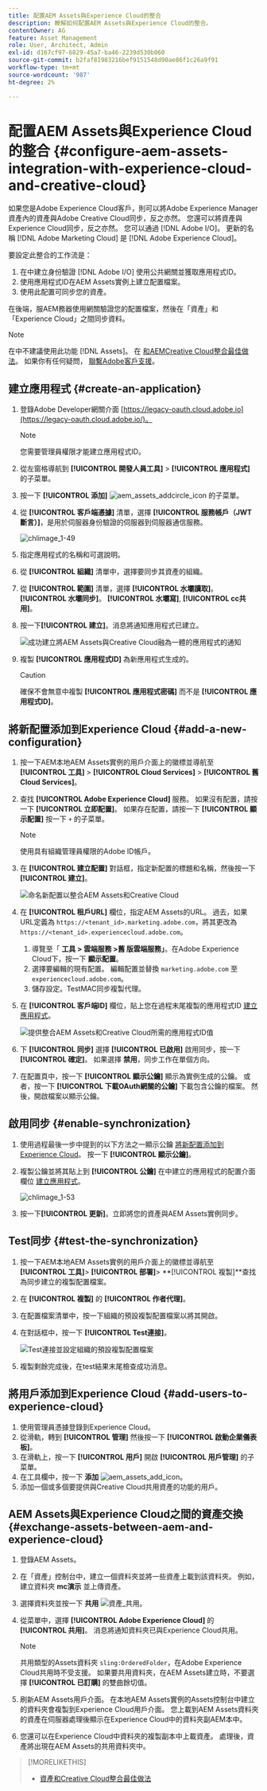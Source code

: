 ```yaml
---
title: 配置AEM Assets與Experience Cloud的整合
description: 瞭解如何配置AEM Assets與Experience Cloud的整合。
contentOwner: AG
feature: Asset Management
role: User, Architect, Admin
exl-id: d167cf97-6829-45a7-ba46-2239d530b060
source-git-commit: b2faf81983216bef9151548d90ae86f1c26a9f91
workflow-type: tm+mt
source-wordcount: '987'
ht-degree: 2%

---
```


# 配置AEM Assets與Experience Cloud的整合 {#configure-aem-assets-integration-with-experience-cloud-and-creative-cloud}

如果您是Adobe Experience Cloud客戶，則可以將Adobe Experience Manager資產內的資產與Adobe Creative Cloud同步，反之亦然。 您還可以將資產與Experience Cloud同步，反之亦然。 您可以通過 [!DNL Adobe I/O]。 更新的名稱 [!DNL Adobe Marketing Cloud] 是 [!DNL Adobe Experience Cloud]。

要設定此整合的工作流是：

1. 在中建立身份驗證 [!DNL Adobe I/O] 使用公共網關並獲取應用程式ID。
1. 使用應用程式ID在AEM Assets實例上建立配置檔案。
1. 使用此配置可同步您的資產。

在後端，服AEM務器使用網關驗證您的配置檔案，然後在「資產」和「Experience Cloud」之間同步資料。

>[!NOTE]
>
>在中不建議使用此功能 [!DNL Assets]。 在 [和AEMCreative Cloud整合最佳做法](/help/assets/aem-cc-integration-best-practices.md)。 如果你有任何疑問， [聯繫Adobe客戶支援](https://www.adobe.com/tw/account/sign-in.supportportal.html)。

<!-- Hiding this for now via cqdoc-16834.
![Flow of data when AEM Assets and Creative Cloud are integrated](assets/chlimage_1-48.png)

>[!NOTE]
>
>Sharing assets between Adobe Experience Cloud and Adobe Creative Cloud requires administrator privileges on the AEM instance.
-->

## 建立應用程式 {#create-an-application}

1. 登錄Adobe Developer網關介面 [https://legacy-oauth.cloud.adobe.io](https://legacy-oauth.cloud.adobe.io/)。

   >[!NOTE]
   >
   >您需要管理員權限才能建立應用程式ID。

1. 從左窗格導航到 **[!UICONTROL 開發人員工具]** > **[!UICONTROL 應用程式]** 的子菜單。
1. 按一下 **[!UICONTROL 添加]** ![aem_assets_addcircle_icon](assets/aem_assets_addcircle_icon.png) 的子菜單。
1. 從 **[!UICONTROL 客戶端憑據]** 清單，選擇 **[!UICONTROL 服務帳戶（JWT斷言）]**，是用於伺服器身份驗證的伺服器到伺服器通信服務。

   ![chlimage_1-49](assets/chlimage_1-49.png)

1. 指定應用程式的名稱和可選說明。
1. 從 **[!UICONTROL 組織]** 清單中，選擇要同步其資產的組織。
1. 從 **[!UICONTROL 範圍]** 清單，選擇 **[!UICONTROL 水壩讀取]**。 **[!UICONTROL 水壩同步]**。 **[!UICONTROL 水壩寫]**, **[!UICONTROL cc共用]**。
1. 按一下&#x200B;**[!UICONTROL 建立]**。消息將通知應用程式已建立。

   ![成功建立將AEM Assets與Creative Cloud融為一體的應用程式的通知](assets/chlimage_1-50.png)

1. 複製 **[!UICONTROL 應用程式ID]** 為新應用程式生成的。

   >[!CAUTION]
   >
   >確保不會無意中複製 **[!UICONTROL 應用程式密碼]** 而不是 **[!UICONTROL 應用程式ID]**。

## 將新配置添加到Experience Cloud {#add-a-new-configuration}

1. 按一下AEM本地AEM Assets實例的用戶介面上的徽標並導航至 **[!UICONTROL 工具]** > **[!UICONTROL Cloud Services]** > **[!UICONTROL 舊Cloud Services]**。

1. 查找 **[!UICONTROL Adobe Experience Cloud]** 服務。 如果沒有配置，請按一下 **[!UICONTROL 立即配置]**。 如果存在配置，請按一下 **[!UICONTROL 顯示配置]** 按一下 `+` 的子菜單。

   >[!NOTE]
   >
   >使用具有組織管理員權限的Adobe ID帳戶。

1. 在 **[!UICONTROL 建立配置]** 對話框，指定新配置的標題和名稱，然後按一下 **[!UICONTROL 建立]**。

   ![命名新配置以整合AEM Assets和Creative Cloud](assets/aem-ec-integration-config1.png)

1. 在 **[!UICONTROL 租戶URL]** 欄位，指定AEM Assets的URL。 過去，如果URL定義為 `https://<tenant_id>.marketing.adobe.com`，將其更改為 `https://<tenant_id>.experiencecloud.adobe.com`。

   1. 導覽至「 **工具 > 雲端服務 >舊 版雲端服務」**。在Adobe Experience Cloud下，按一下 **顯示配置**。
   1. 選擇要編輯的現有配置。 編輯配置並替換 `marketing.adobe.com` 至 `experiencecloud.adobe.com`。
   1. 儲存設定。TestMAC同步複製代理。

1. 在 **[!UICONTROL 客戶端ID]** 欄位，貼上您在過程末尾複製的應用程式ID [建立應用程式](#create-an-application)。

   ![提供整合AEM Assets和Creative Cloud所需的應用程式ID值](assets/cloudservices_tenant_info.png)

1. 下 **[!UICONTROL 同步]** 選擇 **[!UICONTROL 已啟用]** 啟用同步，按一下 **[!UICONTROL 確定]**。 如果選擇 **禁用**，同步工作在單個方向。

1. 在配置頁中，按一下 **[!UICONTROL 顯示公鑰]** 顯示為實例生成的公鑰。 或者，按一下 **[!UICONTROL 下載OAuth網關的公鑰]** 下載包含公鑰的檔案。 然後，開啟檔案以顯示公鑰。

## 啟用同步 {#enable-synchronization}

1. 使用過程最後一步中提到的以下方法之一顯示公鑰 [將新配置添加到Experience Cloud](#add-a-new-configuration)。 按一下 **[!UICONTROL 顯示公鑰]**。

1. 複製公鑰並將其貼上到 **[!UICONTROL 公鑰]** 在中建立的應用程式的配置介面欄位 [建立應用程式](#create-an-application)。

   ![chlimage_1-53](assets/chlimage_1-53.png)

1. 按一下&#x200B;**[!UICONTROL 更新]**。立即將您的資產與AEM Assets實例同步。

## Test同步 {#test-the-synchronization}

1. 按一下AEM本地AEM Assets實例的用戶介面上的徽標並導航至 **[!UICONTROL 工具]**> **[!UICONTROL 部署]**> **[!UICONTROL 複製]**查找為同步建立的複製配置檔案。
1. 在 **[!UICONTROL 複製]** 的 **[!UICONTROL 作者代理]**。
1. 在配置檔案清單中，按一下組織的預設複製配置檔案以將其開啟。
1. 在對話框中，按一下 **[!UICONTROL Test連接]**。

   ![Test連接並設定組織的預設複製配置檔案](assets/chlimage_1-54.png)

1. 複製剩餘完成後，在test結果末尾檢查成功消息。

## 將用戶添加到Experience Cloud {#add-users-to-experience-cloud}

1. 使用管理員憑據登錄到Experience Cloud。
1. 從滑軌，轉到 **[!UICONTROL 管理]** 然後按一下 **[!UICONTROL 啟動企業儀表板]**。
1. 在滑軌上，按一下 **[!UICONTROL 用戶]** 開啟 **[!UICONTROL 用戶管理]** 的子菜單。
1. 在工具欄中，按一下 **添加** ![aem_assets_add_icon](assets/aem_assets_add_icon.png)。
1. 添加一個或多個要提供與Creative Cloud共用資產的功能的用戶。

<!-- TBD: Check.
   >[!NOTE]
   >
   >Only the users that you add to Experience Cloud can share assets from AEM Assets to Creative Cloud.

-->

## AEM Assets與Experience Cloud之間的資產交換 {#exchange-assets-between-aem-and-experience-cloud}

1. 登錄AEM Assets。
1. 在「資產」控制台中，建立一個資料夾並將一些資產上載到該資料夾。 例如，建立資料夾 **mc演示** 並上傳資產。
1. 選擇資料夾並按一下 **共用** ![資產_共用](assets/do-not-localize/assets_share.png)。
1. 從菜單中，選擇 **[!UICONTROL Adobe Experience Cloud]** 的 **[!UICONTROL 共用]**。 消息將通知資料夾已與Experience Cloud共用。

   >[!NOTE]
   >
   >共用類型的Assets資料夾 `sling:OrderedFolder`，在Adobe Experience Cloud共用時不受支援。 如果要共用資料夾，在AEM Assets建立時，不要選擇 **[!UICONTROL 已訂購]** 的雙曲餘切值。

1. 刷新AEM Assets用戶介面。 在本地AEM Assets實例的Assets控制台中建立的資料夾會複製到Experience Cloud用戶介面。 您上載到AEM Assets資料夾的資產在伺服器處理後顯示在Experience Cloud中的資料夾副AEM本中。
1. 您還可以在Experience Cloud中資料夾的複製副本中上載資產。 處理後，資產將出現在AEM Assets的共用資料夾中。

<!-- Removing as per PM guidance via https://jira.corp.adobe.com/browse/CQDOC-16834?focusedCommentId=22881523&page=com.atlassian.jira.plugin.system.issuetabpanels:comment-tabpanel#comment-22881523.

## Exchange assets between AEM Assets and Creative Cloud {#exchange-assets-between-aem-assets-and-creative-cloud}

>[!CAUTION]
>
>The AEM to Creative Cloud Folder Sharing feature is deprecated. Customers are strongly advised to use newer capabilities, like [Adobe Asset Link](https://helpx.adobe.com/enterprise/using/adobe-asset-link.html) or [AEM desktop app](https://helpx.adobe.com/experience-manager/desktop-app/aem-desktop-app.html). Learn more in [AEM and Creative Cloud Integration Best Practices](/help/assets/aem-cc-integration-best-practices.md).

AEM Assets lets you share folders containing assets with Adobe Creative Cloud users.

1. In the Assets console, select the folder to share with Creative Cloud.
1. From the toolbar, click **[!UICONTROL Share]** ![assets_share](assets/do-not-localize/assets_share.png).
1. From the list, select the **[!UICONTROL Adobe Creative Cloud]** option.

   >[!NOTE]
   >
   >The options are available for users with read permissions on the root. Users must have the required permission to access the replication agent information of Marketing Cloud.

1. In the **[!UICONTROL Creative Cloud Sharing]** page, add the user to share the folder with and choose a role for the user. Click **[!UICONTROL Save]** and click **[!UICONTROL OK]**.

1. Log on to Creative Cloud with the credentials of the user you shared the folder with. The shared folder is available in Creative Cloud.

The AEM Assets-Marketing Cloud synchronization is designed in a way that the user machine instance from where the asset is uploaded retains the right to modify the asset. Only these changes are propagated to the other instance.

For example, if an asset is uploaded from an AEM Assets (on premises) instance, the changes to the asset from this instance are propagated to the Marketing Cloud instance. However, the changes done from the Marketing Cloud instance to the same asset aren’t propagated to the AEM instance and vice versa for asset uploaded from Marketing Cloud.
-->

>[!MORELIKETHIS]
>
>* [資產和Creative Cloud整合最佳做法](/help/assets/aem-cc-integration-best-practices.md)

